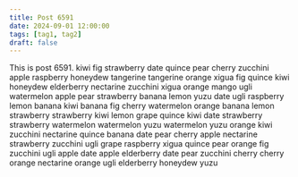 ```yaml
---
title: Post 6591
date: 2024-09-01 12:00:00
tags: [tag1, tag2]
draft: false
---
```

This is post 6591.
kiwi
fig
strawberry
date
quince
pear
cherry
zucchini
apple
raspberry
honeydew
tangerine
tangerine
orange
xigua
fig
quince
kiwi
honeydew
elderberry
nectarine
zucchini
xigua
orange
mango
ugli
watermelon
apple
pear
strawberry
banana
lemon
yuzu
date
ugli
raspberry
lemon
banana
kiwi
banana
fig
cherry
watermelon
orange
banana
lemon
strawberry
strawberry
kiwi
lemon
grape
quince
kiwi
date
strawberry
strawberry
watermelon
watermelon
yuzu
watermelon
yuzu
orange
kiwi
zucchini
nectarine
quince
banana
date
pear
cherry
apple
nectarine
strawberry
zucchini
ugli
grape
raspberry
xigua
quince
pear
orange
fig
zucchini
ugli
apple
date
apple
elderberry
date
pear
zucchini
cherry
cherry
orange
nectarine
orange
ugli
elderberry
honeydew
yuzu
